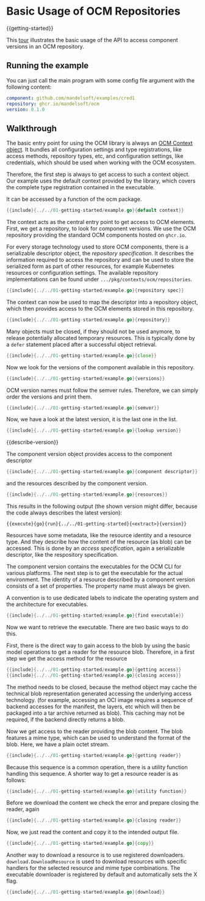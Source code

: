 # Basic Usage of OCM Repositories
{{getting-started}}

This [tour](example.go) illustrates the basic usage of the API to
access component versions in an OCM repository.

## Running the example

You can just call the main program with some config file argument
with the following content:

```yaml
component: github.com/mandelsoft/examples/cred1
repository: ghcr.io/mandelsoft/ocm
version: 0.1.0
```

## Walkthrough

The basic entry point for using the OCM library is always
an [OCM Context object](../../contexts.md). It bundles all
configuration settings and type registrations, like
access methods, repository types, etc, and
configuration settings, like credentials,
which should be used when working with the OCM
ecosystem.

Therefore, the first step is always to get access to such
a context object. Our example uses the default context
provided by the library, which covers the complete
type registration contained in the executable.

It can be accessed by a function of the ocm package.

```go
{{include}{../../01-getting-started/example.go}{default context}}
```

The context acts as the central entry
point to get access to OCM elements.
First, we get a repository, to look for
component versions. We use the OCM
repository providing the standard OCM
components hosted on `ghcr.io`.

For every storage technology used to store
OCM components, there is a serializable
descriptor object, the *repository specification*.
It describes the information required to access
the repository and can be used to store the serialized
form as part of other resources, for example
Kubernetes resources or configuration settings.
The available repository implementations can be found
under `.../pkg/contexts/ocm/repositories`.

```go
{{include}{../../01-getting-started/example.go}{repository spec}}
```

The context can now be used to map the descriptor
into a repository object, which then provides access
to the OCM elements stored in this repository.

```go
{{include}{../../01-getting-started/example.go}{repository}}
```

Many objects must be closed, if they should not be used
anymore, to release potentially allocated temporary resources.
This is typically done by a `defer` statement placed after a
successful object retrieval.

```go
{{include}{../../01-getting-started/example.go}{close}}
```

Now we look for the versions of the component
available in this repository.

```go
{{include}{../../01-getting-started/example.go}{versions}}
```

OCM version names must follow the semver rules.
Therefore, we can simply order the versions and print them.

```go
{{include}{../../01-getting-started/example.go}{semver}}
```

Now, we have a look at the latest version, it is
the last one in the list.

```go
{{include}{../../01-getting-started/example.go}{lookup version}}
```

{{describe-version}}

The component version object provides access
to the component descriptor

```go
{{include}{../../01-getting-started/example.go}{component descriptor}}
```

and the resources described by the component version.

```go
{{include}{../../01-getting-started/example.go}{resources}}
```

This results in the following output (the shown version might
differ, because the code always describes the latest version):

```
{{execute}{go}{run}{../../01-getting-started}{<extract>}{version}}
```

Resources have some metadata, like the resource identity and a resource type.
And they describe how the content of the resource (as blob) can be accessed.
This is done by an *access specification*, again a serializable descriptor,
like the respository specification.

The component version contains the executables for the OCM CLI
for various platforms. The next step is to
get the executable for the actual environment.
The identity of a resource described by a component version
consists of a set of properties. The property name must
always be given.

A convention is to use dedicated labels to indicate the operating system
and the architecture for executables.

```go
{{include}{../../01-getting-started/example.go}{find executable}}
```

Now we want to retrieve the executable. There are two basic ways
to do this.

First, there is the direct way to gain access to the blob by using
the basic model operations to get a reader for the resource blob.
Therefore, in a first step we get the access method for the resource

```go
{{include}{../../01-getting-started/example.go}{getting access}}
{{include}{../../01-getting-started/example.go}{closing access}}
```

The method needs to be closed, because the method
object may cache the technical blob representation
generated accessing the underlying access technology.
(for example, accessing an OCI image requires a sequence of
backend accesses for the manifest, the layers, etc which will
then be packaged into a tar archive returned as blob).
This caching may not be required, if the backend directly
returns a blob.

Now we get access to the reader providing the blob content.
The blob features a mime type, which can be used to understand
the format of the blob. Here, we have a plain octet stream.

```go
{{include}{../../01-getting-started/example.go}{getting reader}}
```

Because this sequence is a common operation, there is a
utility function handling this sequence. A shorter way to get
a resource reader is as follows:

```go
{{include}{../../01-getting-started/example.go}{utility function}}
```

Before we download the content we check the error and prepare
closing the reader, again

```go
{{include}{../../01-getting-started/example.go}{closing reader}}
```

Now, we just read the content and copy it to the intended 
output file.

```go
{{include}{../../01-getting-started/example.go}{copy}}
```

Another way to download a resource is to use registered downloaders.
`download.DownloadResource` is used to download resources with specific handlers for the
selected resource and mime type combinations.
The executable downloader is registered by default and automatically
sets the X flag.

```go
{{include}{../../01-getting-started/example.go}{download}}
```
